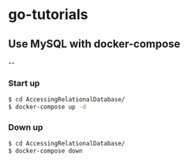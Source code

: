 # go-tutorials

## Use MySQL with docker-compose

--

### Start up

```bash
$ cd AccessingRelationalDatabase/
$ docker-compose up -d
```

### Down up

```bash
$ cd AccessingRelationalDatabase/
$ docker-compose down
```
